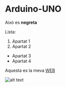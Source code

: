 # Arduino-UNO

Això es **negreta**

Lista:
1. Apartat 1
2. Apartat 2

* Apartat 3
* Apartat 4

Aquesta es la meva [WEB](http://google.com)

![alt text](https://images-na.ssl-images-amazon.com/images/I/71DZKc%2BWAvL._SX466_.jpg "IMAGE UNO")

